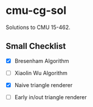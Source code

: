 # cmu-cg-sol

Solutions to CMU 15-462.

## Small Checklist

- [x] Bresenham Algorithm
- [ ] Xiaolin Wu Algorithm

- [x] Naive triangle renderer
- [ ] Early in/out triangle renderer
